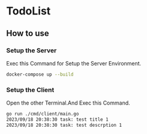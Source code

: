 # TodoList
## How to use

### Setup the Server

Exec this Command for Setup the Server Environment.

```zsh
docker-compose up --build
```

### Setup the Client

Open the other Terminal.And Exec this Command.

```zsh
go run ./cmd/client/main.go
2023/09/18 20:38:30 task: test title 1
2023/09/18 20:38:30 task: test descrption 1
```
